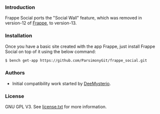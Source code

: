### Introduction

Frappe Social ports the "Social Wall" feature, which was removed in version-12 of [Frappe](https://github.com/frappe/frappe), to version-13.

### Installation

Once you have a basic site created with the app Frappe, just install Frappe Social on top of it using the below command:
```sh
$ bench get-app https://github.com/ParsimonyGit/frappe_social.git
```

### Authors

- Initial compatibility work started by [DeeMysterio](https://github.com/DeeMysterio/frappe_social).

### License

GNU GPL V3. See [license.txt](https://github.com/ParsimonyGit/frappe_social/blob/master/license.txt) for more information.

